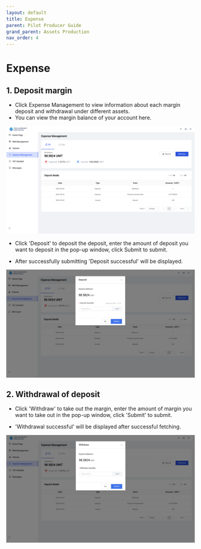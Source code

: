```yaml
---
layout: default
title: Expense
parent: Pilot Producer Guide
grand_parent: Assets Production
nav_order: 4
---
```


# Expense

## 1. Deposit margin

- Click Expense Management to view information about each margin deposit and withdrawal under different assets.
- You can view the margin balance of your account here.

![Expense1](/img/docs/Expense1.png)

- Click 'Deposit' to deposit the deposit, enter the amount of deposit you want to deposit in the pop-up window, click Submit to submit.

- After successfully submitting 'Deposit successful' will be displayed.

![Deposit](/img/docs/Expense-d.png)

## 2. Withdrawal of deposit

- Click 'Withdraw' to take out the margin, enter the amount of margin you want to take out in the pop-up window, click 'Submit' to submit.

- 'Withdrawal successful' will be displayed after successful fetching.

![Withdraw](/img/docs/Expense-w.png)
